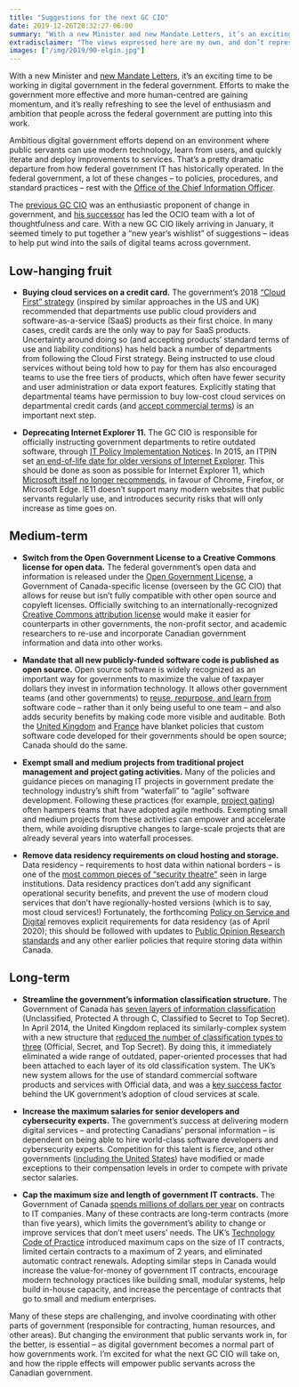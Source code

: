 ```yaml
---
title: "Suggestions for the next GC CIO"
date: 2019-12-26T20:32:27-06:00
summary: "With a new Minister and new Mandate Letters, it’s an exciting time to be working in digital government in the federal government. With a new GC CIO likely arriving in January, it seemed timely to put together a “new year’s wishlist” of suggestions to help put wind into the sails of digital teams across government."
extradisclaimer: "The views expressed here are my own, and don’t represent the opinions of my team or my employer."
images: ["/img/2019/90-elgin.jpg"]
---
```


With a new Minister and [new Mandate Letters](https://pm.gc.ca/en/mandate-letters/minister-digital-government-mandate-letter), it’s an exciting time to be working in digital government in the federal government. Efforts to make the government more effective and more human-centred are gaining momentum, and it’s really refreshing to see the level of enthusiasm and ambition that people across the federal government are putting into this work.

Ambitious digital government efforts depend on an environment where public servants can use modern technology, learn from users, and quickly iterate and deploy improvements to services. That’s a pretty dramatic departure from how federal government IT has historically operated. In the federal government, a lot of these changes – to policies, procedures, and standard practices – rest with the [Office of the Chief Information Officer](https://www.canada.ca/en/treasury-board-secretariat/corporate/organization.html#ocio). 

The [previous GC CIO](https://twitter.com/AlexBenay) was an enthusiastic proponent of change in government, and [his successor](https://twitter.com/FBlodo) has led the OCIO team with a lot of thoughtfulness and care. With a new GC CIO likely arriving in January, it seemed timely to put together a “new year’s wishlist” of suggestions – ideas to help put wind into the sails of digital teams across government.

## Low-hanging fruit

*   **Buying cloud services on a credit card.** The government’s 2018 [“Cloud First” strategy](https://www.canada.ca/en/government/system/digital-government/modern-emerging-technologies/cloud-services/government-canada-cloud-adoption-strategy.html#toc6) (inspired by similar approaches in the US and UK) recommended that departments use public cloud providers and software-as-a-service (SaaS) products as their first choice. In many cases, credit cards are the only way to pay for SaaS products. Uncertainty around doing so (and accepting products’ standard terms of use and liability conditions) has held back a number of departments from following the Cloud First strategy. Being instructed to use cloud services without being told how to pay for them has also encouraged teams to use the free tiers of products, which often have fewer security and user administration or data export features. Explicitly stating that departmental teams have permission to buy low-cost cloud services on departmental credit cards (and [accept commercial terms](/2021/07/11/paying-for-low-cost-cloud-services-on-a-departmental-credit-card/)) is an important next step.

*   **Deprecating Internet Explorer 11.** The GC CIO is responsible for officially instructing government departments to retire outdated software, through [IT Policy Implementation Notices](https://www.canada.ca/en/government/system/digital-government/modern-emerging-technologies/policy-implementation-notices.html). In 2015, an ITPIN set [an end-of-life date for older versions of Internet Explorer](https://www.canada.ca/en/government/system/digital-government/modern-emerging-technologies/policy-implementation-notices/direction-microsoft-internet-explorer-browser-version-utilization.html). This should be done as soon as possible for Internet Explorer 11, which [Microsoft itself no longer recommends](https://techcommunity.microsoft.com/t5/Windows-IT-Pro-Blog/The-perils-of-using-Internet-Explorer-as-your-default-browser/ba-p/331732), in favour of Chrome, Firefox, or Microsoft Edge. IE11 doesn’t support many modern websites that public servants regularly use, and introduces security risks that will only increase as time goes on.

## Medium-term

*   **Switch from the Open Government License to a Creative Commons license for open data.** The federal government’s open data and information is released under the [Open Government License](https://open.canada.ca/en/open-government-licence-canada), a Government of Canada-specific license (overseen by the GC CIO) that allows for reuse but isn’t fully compatible with other open source and copyleft licenses. Officially switching to an internationally-recognized [Creative Commons attribution license](https://creativecommons.org/licenses/by/4.0/) would make it easier for counterparts in other governments, the non-profit sector, and academic researchers to re-use and incorporate Canadian government information and data into other works.

*   **Mandate that all new publicly-funded software code is published as open source.** Open source software is widely recognized as an important way for governments to maximize the value of taxpayer dollars they invest in information technology. It allows other government teams (and other governments) to [reuse, repurpose, and learn from](https://www.annashipman.co.uk/jfdi/benefits-of-coding-in-the-open.html) software code – rather than it only being useful to one team – and also adds security benefits by making code more visible and auditable. Both the [United Kingdom](https://www.gov.uk/guidance/be-open-and-use-open-source) and [France](https://www.numerique.gouv.fr/publications/politique-logiciel-libre/) have blanket policies that custom software code developed for their governments should be open source; Canada should do the same.

*   **Exempt small and medium projects from traditional project management and project gating activities.** Many of the policies and guidance pieces on managing IT projects in government predate the technology industry’s shift from “waterfall” to “agile” software development. Following these practices (for example, [project gating](https://www.canada.ca/en/treasury-board-secretariat/services/information-technology-project-management/project-management/guide-project-gating-it-enabled-projects.html)) often hampers teams that have adopted agile methods. Exempting small and medium projects from these activities can empower and accelerate them, while avoiding disruptive changes to large-scale projects that are already several years into waterfall processes.

*   **Remove data residency requirements on cloud hosting and storage.** Data residency – requirements to host data within national borders – is one of the [most common pieces of “security theatre”](/2020/03/29/data-residency-is-security-theatre/) seen in large institutions. Data residency practices don’t add any significant operational security benefits, and prevent the use of modern cloud services that don’t have regionally-hosted versions (which is to say, most cloud services!) Fortunately, the forthcoming [Policy on Service and Digital](https://www.tbs-sct.gc.ca/pol/doc-eng.aspx?id=32603) removes explicit requirements for data residency (as of April 2020); this should be followed with updates to [Public Opinion Research standards](https://www.tpsgc-pwgsc.gc.ca/rop-por/enligne-online-eng.html#s13.2) and any other earlier policies that require storing data within Canada.

## Long-term

*   **Streamline the government’s information classification structure.** The Government of Canada has [seven layers of information classification](https://www.tbs-sct.canada.ca/pol/doc-eng.aspx?id=32614) (Unclassified, Protected A through C, Classified to Secret to Top Secret). In April 2014, the United Kingdom replaced its similarly-complex system with a new structure that [reduced the number of classification types to three](https://assets.publishing.service.gov.uk/government/uploads/system/uploads/attachment_data/file/251481/Government-Security-Classifications-Supplier-Briefing-Oct-2013.pdf) (Official, Secret, and Top Secret). By doing this, it immediately eliminated a wide range of outdated, paper-oriented processes that had been attached to each layer of its old classification system. The UK’s new system allows for the use of standard commercial software products and services with Official data, and was a [key success factor](https://www.pinsentmasons.com/out-law/analysis/g-cloud-security-process-uk-improvements) behind the UK government’s adoption of cloud services at scale. 

*   **Increase the maximum salaries for senior developers and cybersecurity experts.** The government’s success at delivering modern digital services – and protecting Canadians’ personal information – is dependent on being able to hire world-class software developers and cybersecurity experts. Competition for this talent is fierce, and other governments ([including the United States](https://www.chcoc.gov/content/cybersecurity-hiring-pay-and-leave-flexibilities)) have modified or made exceptions to their compensation levels in order to compete with private sector salaries.

*   **Cap the maximum size and length of government IT contracts.** The Government of Canada [spends millions of dollars per year](https://goc-spending.github.io/analysis/) on contracts to IT companies. Many of these contracts are long-term contracts (more than five years), which limits the government’s ability to change or improve services that don’t meet users’ needs. The UK’s [Technology Code of Practice](https://webarchive.nationalarchives.gov.uk/20170909132908/https://www.gov.uk/government/publications/technology-code-of-practice/technology-code-of-practice) introduced maximum caps on the size of IT contracts, limited certain contracts to a maximum of 2 years, and eliminated automatic contract renewals. Adopting similar steps in Canada would increase the value-for-money of government IT contracts, encourage modern technology practices like building small, modular systems, help build in-house capacity, and increase the percentage of contracts that go to small and medium enterprises.

Many of these steps are challenging, and involve coordinating with other parts of government (responsible for contracting, human resources, and other areas). But changing the environment that public servants work in, for the better, is essential – as digital government becomes a normal part of how governments work. I’m excited for what the next GC CIO will take on, and how the ripple effects will empower public servants across the Canadian government.
